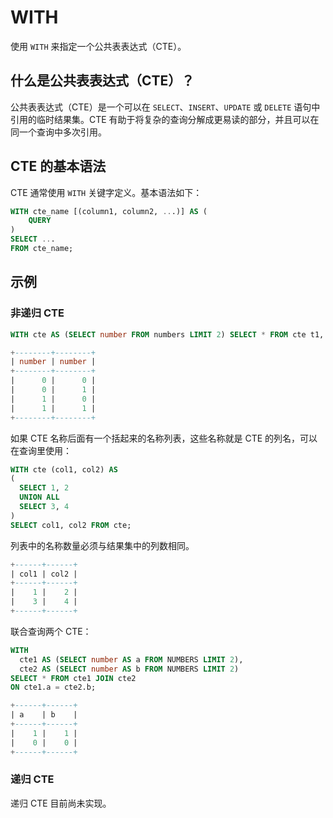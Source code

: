 # WITH

使用 `WITH` 来指定一个公共表表达式（CTE）。

## 什么是公共表表达式（CTE）？

公共表表达式（CTE）是一个可以在 `SELECT`、`INSERT`、`UPDATE` 或 `DELETE` 语句中引用的临时结果集。CTE 有助于将复杂的查询分解成更易读的部分，并且可以在同一个查询中多次引用。

## CTE 的基本语法

CTE 通常使用 `WITH` 关键字定义。基本语法如下：

```sql
WITH cte_name [(column1, column2, ...)] AS (
    QUERY
)
SELECT ...
FROM cte_name;
```

## 示例

### 非递归 CTE

```sql
WITH cte AS (SELECT number FROM numbers LIMIT 2) SELECT * FROM cte t1, cte t2;
```

```sql
+--------+--------+
| number | number |
+--------+--------+
|      0 |      0 |
|      0 |      1 |
|      1 |      0 |
|      1 |      1 |
+--------+--------+
```

如果 CTE 名称后面有一个括起来的名称列表，这些名称就是 CTE 的列名，可以在查询里使用：

```sql
WITH cte (col1, col2) AS
(
  SELECT 1, 2
  UNION ALL
  SELECT 3, 4
)
SELECT col1, col2 FROM cte;
```

列表中的名称数量必须与结果集中的列数相同。

```sql
+------+------+
| col1 | col2 |
+------+------+
|    1 |    2 |
|    3 |    4 |
+------+------+
```

联合查询两个 CTE：

```sql
WITH
  cte1 AS (SELECT number AS a FROM NUMBERS LIMIT 2),
  cte2 AS (SELECT number AS b FROM NUMBERS LIMIT 2)
SELECT * FROM cte1 JOIN cte2
ON cte1.a = cte2.b;
```

```sql
+------+------+
| a    | b    |
+------+------+
|    1 |    1 |
|    0 |    0 |
+------+------+
```

### 递归 CTE

递归 CTE 目前尚未实现。
